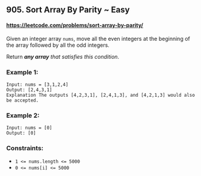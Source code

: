 <h2>905. Sort Array By Parity ~ Easy</h2>

#### https://leetcode.com/problems/sort-array-by-parity/

<p>Given an integer array <code>nums</code>, move all the even integers at the beginning of the array followed by all the odd integers.</p>

<p>Return <em><strong>any array</strong> that satisfies this condition</em>.</p>


<h3>Example 1:</h3>

<pre>
<code>Input: nums = [3,1,2,4]
Output: [2,4,3,1]
Explanation The outputs [4,2,3,1], [2,4,1,3], and [4,2,1,3] would also be accepted.
</code></pre>

<h3>Example 2:</h3>

<pre>
<code>Input: nums = [0]
Output: [0]
</code></pre>


<h3>Constraints:</h3>

<ul>
	<li><code>1 &lt;= nums.length &lt;= 5000</code></li>
	<li><code>0 &lt;= nums[i] &lt;= 5000</code></li>
</ul>

